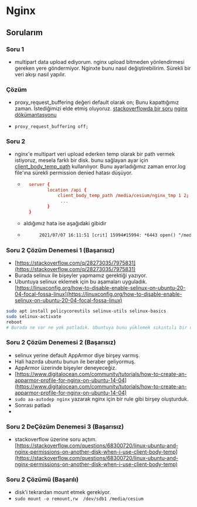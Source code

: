 # Nginx

## Sorularım
### Soru 1
- multipart data upload ediyorum. nginx upload bitmeden yönlendirmesi gereken yere göndermiyor. Nginxte bunu nasıl değiştirebilirim. Sürekli bir veri akışı nasıl yapılır.
### Çözüm
- proxy_request_buffering değeri default olarak on; Bunu kapattığımız zaman. İstediğimizi elde etmiş oluyoruz. [stackoverflowda bir soru](https://stackoverflow.com/questions/12282342/nginx-files-upload-streaming-with-proxy-pass) [nginx dökümantasyonu](http://nginx.org/en/docs/http/ngx_http_proxy_module.html#proxy_request_buffering)

- `proxy_request_buffering off;` 

### Soru 2
- nginx'e multipart veri upload ederken temp olarak bir path vermek istiyoruz, mesela farklı bir disk. bunu sağlayan ayar için [client_body_temp_path](http://nginx.org/en/docs/http/ngx_http_core_module.html) kullanılıyor. Bunu ayarladığımız zaman error.log file'ına sürekli permission denied hatası düşüyor.
    - ```conf
        server {
               location /api {
                   client_body_temp_path /media/cesium/nginx_tmp 1 2;
                    ...
               } 
        }
        ```
    - aldığımız hata ise aşağıdaki gibidir
    - ```txt
            2021/07/07 16:11:51 [crit] 15994#15994: *6443 open() "/media/cesium/nginx_tmp/8/30/0000000308" failed (13: Permission denied), client: 192.168.20.180, server: _, request: "POST /api/v1/terrain/5/uploadfile HTTP/1.0"
        ```
### Soru 2 Çözüm Denemesi 1 (Başarısız)
- [https://stackoverflow.com/q/28273035/7975831](https://stackoverflow.com/q/28273035/7975831)
- Burada selinux ile bişeyler yapmamız gerektiği yazıyor.
- Ubuntuya selinux eklemek için bu aşamaları uyguladık. [https://linuxconfig.org/how-to-disable-enable-selinux-on-ubuntu-20-04-focal-fossa-linux](https://linuxconfig.org/how-to-disable-enable-selinux-on-ubuntu-20-04-focal-fossa-linux)
```bash
sudo apt install policycoreutils selinux-utils selinux-basics
sudo selinux-activate
reboot
# Burada ne var ne yok patladık. Ubuntuya bunu yüklemek sıkıntılı bir durum galiba. System boot olmadı. Gerçi baya bir uyarı vermiş. AppArmor'u kapattığınızdan emin olun falan filan diye. Ama yöntemi sevmedim.

```
### Soru 2 Çözüm Denemesi 2 (Başarısız)
- selinux yerine default AppArmor diye birşey varmış.
- Hali hazırda ubuntu bunun ile beraber geliyormuş.
- AppArmor üzerinde bişeyler deneyeceğiz.
- [https://www.digitalocean.com/community/tutorials/how-to-create-an-apparmor-profile-for-nginx-on-ubuntu-14-04](https://www.digitalocean.com/community/tutorials/how-to-create-an-apparmor-profile-for-nginx-on-ubuntu-14-04)
- `sudo aa-autodep nginx` yazarak nginx için bir rule gibi birşey oluşturduk.
- Sonrası patladı
- 

### Soru 2 DeÇözüm Denemesi 3 (Başarısız)
- stackoverflow üzerine soru açtım. [https://stackoverflow.com/questions/68300720/linux-ubuntu-and-nginx-permissions-on-another-disk-when-i-use-client-body-temp](https://stackoverflow.com/questions/68300720/linux-ubuntu-and-nginx-permissions-on-another-disk-when-i-use-client-body-temp)

### Soru 2 Çözümü (Başarılı)
- disk'i tekrardan mount etmek gerekiyor.
- `sudo mount -o remount,rw  /dev/sdb1 /media/cesium`